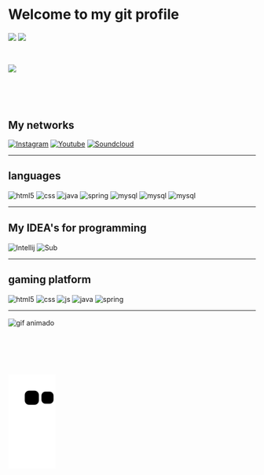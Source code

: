 # Welcome to my git profile

<div style="display: inline-block">
  <img align="center" src="https://github-readme-stats.vercel.app/api?username=GustavoHeimburg&show_icons=true&theme=onedark" />
  <img align="center" src="https://github-readme-stats.vercel.app/api/top-langs/?username=GustavoHeimburg&theme=onedark&hide_border=true" />
  <p align="left">
  <br><br>
  <a href="https://github.com/GustavoHeimburg"><img src="http://github-readme-streak-stats.herokuapp.com?user=GustavoHeimburg&theme=onedark&hide_border=true&date_format=j%20M%5B%20Y%5D"></a>

<br><br>
</div>
<h2>My networks</h2> 

[![Instagram](https://img.shields.io/badge/Instagram-E4405F?style=for-the-badge&logo=instagram&logoColor=white)](https://instagram.com/Guste.heimp)
[![Youtube](	https://img.shields.io/badge/YouTube_Gaming-FF0000?style=for-the-badge&logo=youtube-gaming&logoColor=white)](https://www.youtube.com/channel/UC_PXfmAnpPU1jAI4pQkvNog)
[![Soundcloud](https://img.shields.io/badge/SoundCloud-FF3300?style=for-the-badge&logo=soundcloud&logoColor=white)](https://soundcloud.com/gustavo-heimburg-pereira)

***

<h2>languages</h2>

<div style="display: inline_block">
  <img align="center" alt="html5" src="https://img.shields.io/badge/HTML5-E34F26?style=for-the-badge&logo=html5&logoColor=white" />
  <img align="center" alt="css" src="https://img.shields.io/badge/CSS3-1572B6?style=for-the-badge&logo=css3&logoColor=white" />
  <img align="center" alt="java" src="https://img.shields.io/badge/Java-ED8B00?style=for-the-badge&logo=openjdk&logoColor=white" />
  <img align="center" alt="spring" src="https://img.shields.io/badge/Spring-6DB33F?style=for-the-badge&logo=spring&logoColor=white" />
  <img align="center" alt="mysql" src="https://img.shields.io/badge/MySQL-00000F?style=for-the-badge&logo=mysql&logoColor=white" />
  <img align="center" alt="mysql" src="https://img.shields.io/badge/JavaScript-F7DF1E?style=for-the-badge&logo=javascript&logoColor=black" />
  <img align="center" alt="mysql" src="https://img.shields.io/badge/C-00599C?style=for-the-badge&logo=c&logoColor=white" />
</div>

***

<h2>My IDEA's for programming</h2>

<div>
  <img align="center" alt="Intellij" src="https://img.shields.io/badge/IntelliJ_IDEA-000000.svg?style=for-the-badge&logo=intellij-idea&logoColor=white"/>
  <img align="center" alt="Sub" src="https://img.shields.io/badge/Visual_Studio_Code-0078D4?style=for-the-badge&logo=visual%20studio%20code&logoColor=white"/>
  
</div>

***

<h2>gaming platform</h2>

<div style="display: inline_block">
  <img align="center" alt="html5" src="https://img.shields.io/badge/Steam-000000?style=for-the-badge&logo=steam&logoColor=white" />
  <img align="center" alt="css" src="https://img.shields.io/badge/Riot_Games-D32936?style=for-the-badge&logo=riot-games&logoColor=white" />
  <img align="center" alt="js" src="https://img.shields.io/badge/Epic%20Games-313131?style=for-the-badge&logo=Epic%20Games&logoColor=white" />
  <img align="center" alt="java" src="https://img.shields.io/badge/Xbox-107C10?style=for-the-badge&logo=xbox&logoColor=white" />
  <img align="center" alt="spring" src="https://img.shields.io/badge/Battle.net-000?style=for-the-badge&logo=battle.net&logoColor=148EFF" />
</div>
  
    
</div>

***


  <img align="center" style="position: relative; top: -40" src="https://github.com/Anmol-Baranwal/Cool-GIFs-For-GitHub/assets/74038190/de30015f-dc5f-4ecf-a49b-ccd2b89776e4" width="400" align="right" alt="gif animado"></a>
</p>

</div>
<br><br>

</div>
<br><br>

![Snake animation](https://github.com/GustavoHeimburg/GustavoHeimburg/blob/output/github-contribution-grid-snake.svg)
